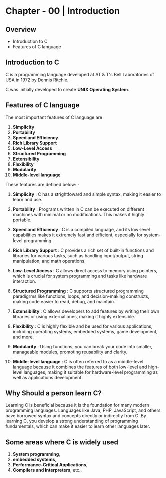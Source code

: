 # Chapter - 00 | Introduction
## Overview

- Introduction to C
- Features of C language

## Introduction to C

C is a programming language developed at AT & T's Bell Laboratories of USA in 1972 by Dennis Ritchie.

C was initially developed to create **UNIX Operating System**.

## Features of C language

The most important features of C language are

1. **Simplicity**
1. **Portability**
1. **Speed and Efficiency**
1. **Rich Library Support**
1. **Low-Level Access**
1. **Structured Programming**
1. **Extensibility**
1. **Flexibility**
2. **Modularity**
3. **Middle-level language**

These features are defined below: -

1. **Simplicity** : C has a strightfoward and simple syntax, making it easier to learn and use.

1. **Portability** : Programs written in C can be executed on different machines with minimal or no modifications. This makes it highly portable.

1. **Speed and Efficiency** : C is a compiled language, and its low-level capabilities makes it extremely fast and efficient, especially for system-level programming.

1. **Rich Library Support** : C provides a rich set of built-in functions and libraries for various tasks, such as handling input/output, string manipulation, and math operations.

1. **Low-Level Access** : C allows direct access to memory using pointers, which is crucial for system programming and tasks like hardware interaction.

1. **Structured Programming** : C supports structured programming paradigrms like functions, loops, and decision-making constructs, making code easier to read, debug, and maintain.

1. **Extensibility** : C allows developers to add features by writing their own libraries or using external ones, making it highly extensible.

1. **Flexibility** : C is highly flexible and be used for various applications, including operating systems, embedded systems, game development, and more.

1. **Modularity** : Using functions, you can break your code into smaller, manageable modules, promoting reusability and clarity.

1. **Middle-level language** : C is often referred to as a middle-level language because it combines the features of both low-level and high-level languages, making it suitable for hardware-level programming as well as applications development.

## Why Should a person learn C?

Learning C is beneficial because it is the foundation for many modern programming languages. Languages like Java, PHP, JavaScript, and others have borrowed syntax and concepts directly or indirectly from C. By learning C, you develop a strong understanding of programming fundamentals, which can make it easier to learn other languages later.

## Some areas where C is widely used

1. **System programming**,
1. **embedded systems**,
1. **Performance-Critical Applications**,
1. **Compilers and Interpreters**, etc.,